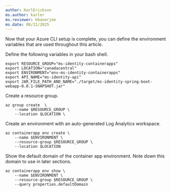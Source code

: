 ```yaml
---
author: KarlErickson
ms.author: karler
ms.reviewer: bbanerjee
ms.date: 08/21/2025
---
```


Now that your Azure CLI setup is complete, you can define the environment variables that are used throughout this article.

Define the following variables in your bash shell.

```azurecli
export RESOURCE_GROUP="ms-identity-containerapps"
export LOCATION="canadacentral"
export ENVIRONMENT="env-ms-identity-containerapps"
export API_NAME="ms-identity-api"
export JAR_FILE_PATH_AND_NAME="./target/ms-identity-spring-boot-webapp-0.0.1-SNAPSHOT.jar"
```

Create a resource group.

```azurecli
az group create  \
    --name $RESOURCE_GROUP \
    --location $LOCATION \
```

Create an environment with an auto-generated Log Analytics workspace.

```azurecli
az containerapp env create \
    --name $ENVIRONMENT \
    --resource-group $RESOURCE_GROUP \
    --location $LOCATION
```

Show the default domain of the container app environment. Note down this domain to use in later sections.

```azurecli
az containerapp env show \
    --name $ENVIRONMENT \
    --resource-group $RESOURCE_GROUP \
    --query properties.defaultDomain
```
